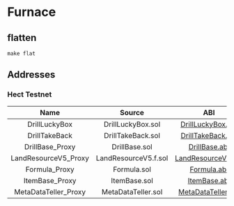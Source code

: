 # Furnace 

## flatten
```
make flat
```

## Addresses

### Hect Testnet

| Name    |      Source      |  ABI |  Address |
|:--------:|:----------------:|:------:|:-----------:|
| DrillLuckyBox | DrillLuckyBox.sol | [DrillLuckyBox.abi](https://github.com/hujw77/furnance/tree/main/abi/DrillLuckyBox.abi) | [0x4B8367CED88D1A88f8FA1424FEF230E6A36a01ec](https://testnet.hecoinfo.com/address/0x4B8367CED88D1A88f8FA1424FEF230E6A36a01ec) |
| DrillTakeBack | DrillTakeBack.sol |[DrillTakeBack.abi](https://github.com/hujw77/furnance/tree/main/abi/DrillTakeBack.abi) | [0x16Df43962b93e6EE7e47D46aB8B866a4B32127A2](https://testnet.hecoinfo.com/address/0x16Df43962b93e6EE7e47D46aB8B866a4B32127A2) |
| DrillBase_Proxy | DrillBase.sol |[DrillBase.abi](https://github.com/hujw77/furnance/tree/main/abi/DrillBase.abi) | [0x1836840bff19997BaF1366d45f2566f35F5e273D](https://testnet.hecoinfo.com/address/0x1836840bff19997BaF1366d45f2566f35F5e273D) |
| LandResourceV5_Proxy | LandResourceV5.f.sol |[LandResourceV5.abi](https://github.com/hujw77/furnance/tree/main/abi/LandResourceV5.abi) | [0xE9978D010c3ef2800D062272AC1AB713001C8802](https://testnet.hecoinfo.com/address/0xE9978D010c3ef2800D062272AC1AB713001C8802) |
| Formula_Proxy | Formula.sol |[Formula.abi](https://github.com/hujw77/furnance/tree/main/abi/Formula.abi) | [0x567dACF83bB620D8aEdedDD45A6180B3688EEC1f](https://testnet.hecoinfo.com/address/0x567dACF83bB620D8aEdedDD45A6180B3688EEC1f) |
| ItemBase_Proxy | ItemBase.sol |[ItemBase.abi](https://github.com/hujw77/furnance/tree/main/abi/ItemBase.abi) | [0xeDa29cA96061509d7Ed58a4eF44e8e8e6d0D4EeC](https://testnet.hecoinfo.com/address/0xeDa29cA96061509d7Ed58a4eF44e8e8e6d0D4EeC) |
| MetaDataTeller_Proxy | MetaDataTeller.sol |[MetaDataTeller.abi](https://github.com/hujw77/furnance/tree/main/abi/MetaDataTeller.abi) | [0x3e57037e06df8ba834042Fa51E88D7a41D3133d0](https://testnet.hecoinfo.com/address/0x3e57037e06df8ba834042Fa51E88D7a41D3133d0) |
